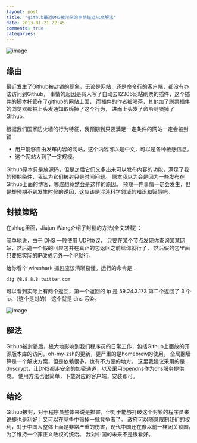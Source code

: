 ```yaml
---
layout: post
title: "github最近DNS被污染的事情经过以及解法"
date: 2013-01-21 22:45
comments: true
categories: 
---
```


![image](http://i.imgur.com/9MBJLOd.jpg)

缘由
-------------------------------

最近发生了Github被封锁的现象，无论是网站，还是命令行的客户端，都没有办法访问到Github，
事情的起因是有人写了自动去12306网站刷票的插件，这个插件的脚本托管在了github的网站上面，
而插件的作者被喝茶，其他加了刷票插件的浏览器都被上头发通知取缔掉了这个行为，
进而上头发了命令封锁掉了Github。

根据我们国家防火墙的行为特征，我预期到只要满足一定条件的网站一定会被封锁：

- 用户能够自由发布内容的网站，这个内容可以是中文，可以是各种敏感信息。
- 这个网站大到了一定规模。

Github原本只是放源码，但是之后它们又多出来可以发布内容的功能，满足了我的预期条件，我认为它们被封只是时间问题。
原本我以为会是因为一些发布在Github上面的博客，哪成想竟然会是这样的原因。
预期一件事情一定会发生，但是却预期不到发生时候的诱因，这应该是混沌科学领域的知识和智慧吧。

封锁策略
-------------------------------

在shlug里面，Jiajun Wang介绍了封锁的方法(全文转载)：

简单地说，由于 DNS 一般使用 [UDP协议](http://tools.ietf.org/html/rfc1035)，
只要在某个节点发现你查询某某网站，然后造一个假的回应包并在真正的包返回之前给你就行了，
然后假的包里面只要把实际的IP改成另外一个IP就行。

给你看个 wireshark 抓包应该清晰易懂。运行的命令是：

    dig @8.8.8.8 twitter.com
    
可以看到实际上有两个返回，第一个返回的 ip 是 59.24.3.173
第二个返回了 3 个 ip。（这个是对的）
这个就是 dns 污染。

![image](http://i.imgur.com/WHzaoTc.png)

解法
-------------------------------

Github被封锁后，极大地影响到我们程序员的日常工作，包括Github上面放的开源版本库的访问，oh-my-zsh的更新，更严重的是homebrew的使用。
全局翻墙算是一个解决方案，但是依赖很多，也有不方便的地方。
这里我建议采用的是：[dnscrypt](http://dnscrypt.org/)，让DNS都走安全的加密通道，以及采用opendns作为dns服务提供商。
使用方法也很简单，下载对应的客户端，安装即可。

结论
-------------------------------

Github被封，对于程序员整体来说是损害，但对于能够打破这个封锁的程序员来说却也是利好：又可以在竞争中筛掉一批竞争者了。
政府可以随意限制我们的权利，对于中国人整体上面是非常严重的伤害，现代中国还在像以前一样闭关锁国，为了维持一个非正义政权的统治。
我对中国的未来不是很看好。
